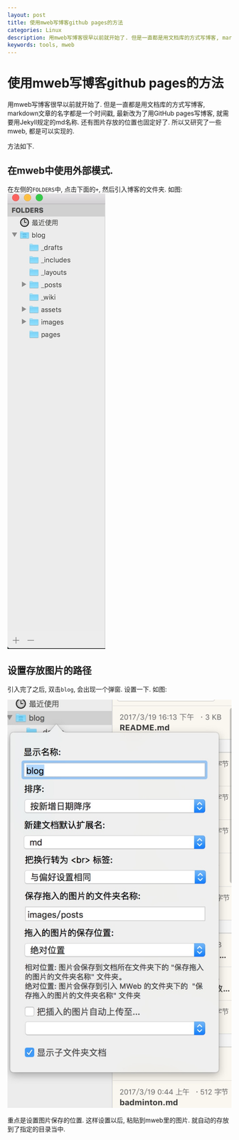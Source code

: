 ```yaml
---
layout: post
title: 使用mweb写博客github pages的方法 
categories: Linux
description: 用mweb写博客很早以前就开始了. 但是一直都是用文档库的方式写博客, markdown文章的名字都是一个时间戳, 最新改为了用GitHub pages写博客, 就需要用Jekyll规定的md名称. 还有图片存放的位置也固定好了. 所以又研究了一些mweb, 都是可以实现的.
keywords: tools, mweb
---
```


# 使用mweb写博客github pages的方法

用mweb写博客很早以前就开始了. 但是一直都是用文档库的方式写博客, markdown文章的名字都是一个时间戳, 最新改为了用GitHub pages写博客, 就需要用Jekyll规定的md名称. 还有图片存放的位置也固定好了. 所以又研究了一些mweb, 都是可以实现的. 

方法如下. 

## 在mweb中使用外部模式. 

在左侧的`FOLDERS`中, 点击下面的`+`, 然后引入博客的文件夹. 如图:
![](/images/posts/14899207243576.jpg)

## 设置存放图片的路径

引入完了之后, 双击`blog`, 会出现一个弹窗. 设置一下. 如图:

![-w335](/images/posts/14899221026853.jpg)


重点是设置图片保存的位置. 
这样设置以后, 粘贴到mweb里的图片. 就自动的存放到了指定的目录当中. 






